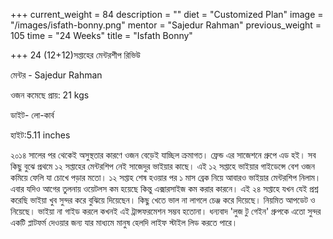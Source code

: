 +++
current_weight = 84
description = ""
diet = "Customized Plan"
image = "/images/isfath-bonny.png"
mentor = "Sajedur Rahman"
previous_weight = 105
time = "24 Weeks"
title = "Isfath Bonny"

+++
24 (12+12)সপ্তাহের মেন্টরশীপ রিভিউ

মেন্টর - Sajedur Rahman

ওজন কমেছে প্রায়: 21 kgs

ডাইট- লো-কার্ব

হাইট:5.11 inches

২০১৪ সালের পর থেকেই অসুস্থতার কারণে ওজন বেড়েই যাচ্ছিল ক্রমাগত। ফ্রেন্ড এর সাজেশনে গ্রুপে এড হই। সব কিছু বুঝে প্রথমে ১২ সপ্তাহের মেন্টরশিপ নেই সাজেদুর ভাইয়ার কাছে। এই ১২ সপ্তাহে ভাইয়ার গাইডেন্সে বেশ ওজন কমিয়ে ফেলি যা চোখে পড়ার মতো। ১২ সপ্তাহ শেষ হওয়ার পর ১ মাস ব্রেক নিয়ে আবারও ভাইয়ার মেন্টরশিপ নিলাম। এবার যদিও আগের তুলনায় ওয়েটলস কম হয়েছে কিন্তু এক্সারসাইজ কম করার কারনে। এই ২৪ সপ্তাহে যখন যেই প্রশ্ন করেছি ভাইয়া খুব সুন্দর করে বুঝিয়ে দিয়েছেন। কিছু খেতে ভাল না লাগলে চেঞ্জ করে দিয়েছে। নিয়মিত আপডেট ও নিয়েছে। ভাইয়া না গাইড করলে কখনই এই ট্রান্সফরমেশন সম্ভব হতোনা। ধন্যবাদ 'লুজ টু গেইন' গ্রুপকে এতো সুন্দর একটি প্লাটফর্ম দেওয়ার জন্য যার মাধ্যমে মানুষ হেলদি লাইফ স্টাইল লিড করতে পারে।